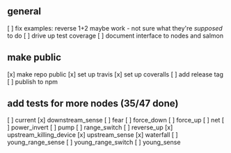 ## general
[ ] fix examples: reverse 1+2 maybe work - not sure what they're _supposed_ to do
[ ] drive up test coverage
[ ] document interface to nodes and salmon

## make public
[x] make repo public
[x] set up travis
[x] set up coveralls
[ ] add release tag
[ ] publish to npm

## add tests for more nodes (35/47 done)
[ ] current
[x] downstream_sense
[ ] fear
[ ] force_down
[ ] force_up
[ ] net
[ ] power_invert
[ ] pump
[ ] range_switch
[ ] reverse_up
[x] upstream_killing_device
[x] upstream_sense
[x] waterfall
[ ] young_range_sense
[ ] young_range_switch
[ ] young_sense

